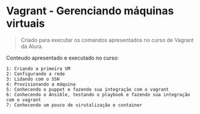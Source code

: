 <h1>Vagrant - Gerenciando máquinas virtuais</h1>

> Criado para executar os comandos apresentados no curso de Vagrant da Alura.

Conteudo apresentado e executado no curso:

```
1: Criando a primeira VM
2: Configurando a rede
3: Lidando com o SSH
4: Provisionando a máquina
5: Conhecendo o puppet e fazendo sua integração com o vagrant
6: Conhecendo o Ansible, testando o playbook e fazendo sua integração com o vagrant
7: Conhecendo um pouco de virutalização e container
```
